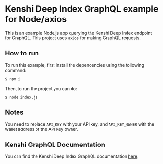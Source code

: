 # Kenshi Deep Index GraphQL example for Node/axios

This is an example Node.js app querying the Kenshi Deep Index endpoint for GraphQL.
This project uses `axios` for making GraphQL requests.

## How to run

To run this example, first install the dependencies using the following command:

```bash
$ npm i
```

Then, to run the project you can do:

```bash
$ node index.js
```

## Notes

You need to replace `API_KEY` with your API key, and `API_KEY_OWNER` with the wallet
address of the API key owner.

## Kenshi GraphQL Documentation

You can find the Kenshi Deep Index GraphQL documentation
[here](https://docs.kenshi.io/services/deep-index/graphql).
